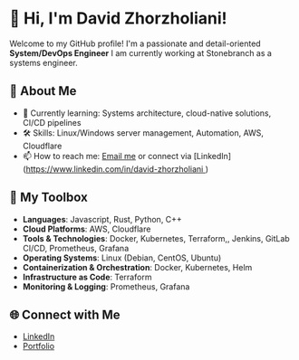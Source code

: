 # 👋 Hi, I'm David Zhorzholiani!

Welcome to my GitHub profile! I'm a passionate and detail-oriented **System/DevOps Engineer**  I am currently working at Stonebranch as a systems engineer.

## 🚀 About Me
- 🌱 Currently learning: Systems architecture, cloud-native solutions, CI/CD pipelines
- 🛠️ Skills: Linux/Windows server management, Automation, AWS, Cloudflare
- 📫 How to reach me: [Email me](Data@zhorzholiani.com) or connect via [LinkedIn]([https://www.linkedin.com/in/david-zhorzholiani ](https://www.linkedin.com/in/david-zhorzholiani-343307231/))

## 🧰 My Toolbox
- **Languages**: Javascript, Rust, Python, C++
- **Cloud Platforms**: AWS, Cloudflare
- **Tools & Technologies**: Docker, Kubernetes, Terraform,, Jenkins, GitLab CI/CD, Prometheus, Grafana
- **Operating Systems**: Linux (Debian, CentOS, Ubuntu)
- **Containerization & Orchestration**: Docker, Kubernetes, Helm
- **Infrastructure as Code**: Terraform
- **Monitoring & Logging**: Prometheus, Grafana


## 🌐 Connect with Me
- [LinkedIn](https://www.linkedin.com/in/david-zhorzholiani-343307231/)
- [Portfolio](https://david.zhorzholiani.com )
